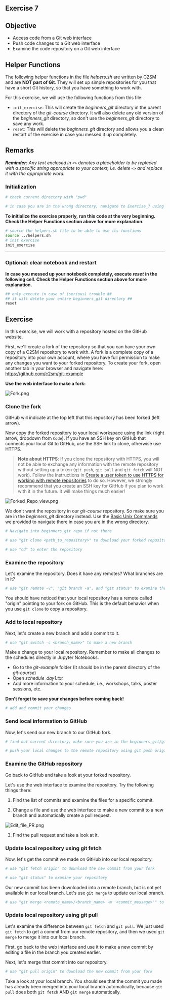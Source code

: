 ## Exercise 7

## Objective
* Access code from a Git web interface
* Push code changes to a Git web interface
* Examine the code repository on a Git web interface

## Helper Functions
The following helper functions in the file *helpers.sh* are written by C2SM and are **NOT** **part of Git**. They will set up simple repositories for you that have a short Git history, so that you have something to work with.

For this exercise, we will use the following functions from this file:
   * `init_exercise`: This will create the *beginners_git* directory in the parent directory of the *git-course* directory. It will also delete any old version of the *beginners_git* directory, so don't use the *beginners_git* directory to save any work.
   * `reset`: This will delete the *beginners_git* directory and allows you a clean restart of the exercise in case you messed it up completely.

## Remarks
_**Reminder:** Any text enclosed in `<>` denotes a placeholder to be replaced with a specific string appropriate to your context, i.e. delete `<>` and replace it with the appropriate word._

### Initialization


```bash
# check current directory with "pwd"

# in case you are in the wrong directory, navigate to Exercise_7 using "cd"

```

**To initialize the exercise properly, run this code at the very beginning. Check the Helper Functions section above for more explanation.**


```bash
# source the helpers.sh file to be able to use its functions
source ../helpers.sh
# init exercise
init_exercise
```

***
### Optional: clear notebook and restart
**In case you messed up your notebook completely, execute** ***reset*** **in the following cell. Check the Helper Functions section above for more explanation.**


```bash
## only execute in case of (serious) trouble ##
## it will delete your entire beginners_git directory ##
reset
```

## Exercise

In this exercise, we will work with a repository hosted on the GitHub website.

First, we'll create a fork of the repository so that you can have your own copy of a C2SM repository to work with.  A fork is a complete copy of a repository into your own account, where you have full permission to make any changes you want to your forked repository. To create your fork, open another tab in your browser and navigate here: https://github.com/c2sm/git-example

**Use the web interface to make a fork:**

![Fork.png](../images/Fork.png)

### Clone the fork

GitHub will indicate at the top left that this repository has been forked (left arrow).


Now copy the forked repository to your local workspace using the link (right arrow, dropdown from `Code`). If you have an SSH key on GitHub that connects your local Git to GitHub, use the SSH link to clone, otherwise use HTTPS.

> **Note about HTTPS**: If you clone the repository with HTTPS, you will not be able to exchange any information with the remote repository without setting up a token (`git push`, `git pull` and `git fetch` will NOT work). Follow the instructions in [Create a user token to use HTTPS for working with remote repositories](../token.ipynb) to do so.
However, we strongly recommend that you create an SSH key for GitHub if you plan to work with it in the future. It will make things much easier!

![Forked_Repo_view.png](../images/Forked_Repo_view.png)

We don't want the repository in our _git-course_ repository. So make sure you are in the _beginners_git_ directory instead. Use the [Basic Unix Commands](../Unix_Commands.ipynb) we provided to navigate there in case you are in the wrong directory.


```bash
# Navigate into beginners_git repo if not there

```


```bash
# use "git clone <path_to_repository>" to download your forked repository

```


```bash
# use "cd" to enter the repository

```

### Examine the repository
Let's examine the repository.  Does it have any remotes?  What branches are in it?  


```bash
# use "git remote -v", "git branch -a", and "git status" to examine the repository

```

You should have noticed that your local repository has a remote called "origin" pointing to your fork on GitHub.  This is the default behavior when you use `git clone` to copy a repository.

### Add to local repository
Next, let's create a new branch and add a commit to it.


```bash
# use "git switch -c <branch_name>" to make a new branch

```

Make a change to your local repository.
Remember to make all changes to the schedules directly in Jupyter Notebooks.
   * Go to the *git-example* folder (It should be in the parent directory of the _git-course_)
   * Open *schedule_day1.txt*
   * Add more information to your schedule, i.e., workshops, talks, poster sessions, etc.
   
**Don't forget to save your changes before coming back!**


```bash
# add and commit your changes


```

### Send local information to GitHub

Now, let's send our new branch to our GitHub fork.


```bash
# find out current directory; make sure you are in the beginners_git/git-example directory

```


```bash
# push your local changes to the remote repository using git push origin <branch_name>

```

### Examine the GitHub repository

Go back to GitHub and take a look at your forked repository.  

Let's use the web interface to examine the repository. Try the following things there:

1. Find the list of commits and examine the files for a specific commit.  

2. Change a file and use the web interface to make a new commit to a new branch and automatically create a pull request.

![Edit_file_PR.png](../images/Edit_file_PR.png)

3. Find the pull request and take a look at it.

### Update local repository using git fetch

Now, let's get the commit we made on GitHub into our local repository.   


```bash
# use "git fetch origin" to download the new commit from your fork

```


```bash
# use "git status" to examine your repository

```

Our new commit has been downloaded into a remote branch, but is not yet available in our local branch. Let's use ```git merge``` to update our local branch.


```bash
# use "git merge <remote_name>/<branch_name> -m '<commit_message>'" to sync up your local branch with the remote one 

```

### Update local repository using git pull

Let's examine the difference between `git fetch` and `git pull`. We just used `git fetch` to get a commit from our remote repository, and then we used `git merge` to merge it into our local branch.  

First, go back to the web interface and use it to make a new commit by editing a file in the branch you created earlier.

Next, let's merge that commit into our repository.


```bash
# use "git pull origin" to download the new commit from your fork

```

Take a look at your local branch. You should see that the commit you made has already been merged into your local branch automatically, because `git pull` does both `git fetch` AND `git merge` automatically.
